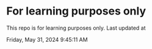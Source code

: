 # For learning purposes only
This repo is for learning purposes only.
Last updated at

Friday, May 31, 2024 9:45:11 AM

